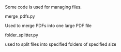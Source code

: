 Some code is used for managing files.  

merge_pdfs.py  

Used to merge PDFs into one large PDF file  

folder_splitter.py  

used to split files into specified folders of specified size  
